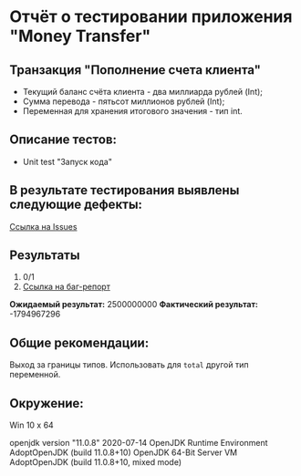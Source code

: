 # Отчёт о тестировании приложения "Money Transfer"

## Транзакция "Пополнение счета клиента"
* Текущий баланс счёта клиента - два миллиарда рублей (Int);
* Сумма перевода - пятьсот миллионов рублей (Int);
* Переменная для хранения итогового значения - тип int.

## Описание тестов: 
* Unit test "Запуск кода"

## В результате тестирования выявлены следующие дефекты:
[Ссылка на Issues](https://github.com/BulygaDenis/Java1_2/issues)

## Результаты

1. 0/1
2. [Ссылка на баг-репорт](https://github.com/BulygaDenis/Java1_2/issues)


**Ожидаемый результат:**
2500000000
**Фактический результат:**
-1794967296

## Общие рекомендации:
Выход за границы типов.
Использовать для `total` другой тип переменной.

## Окружение:

Win 10 x 64

openjdk version "11.0.8" 2020-07-14
OpenJDK Runtime Environment AdoptOpenJDK (build 11.0.8+10)
OpenJDK 64-Bit Server VM AdoptOpenJDK (build 11.0.8+10, mixed mode)
